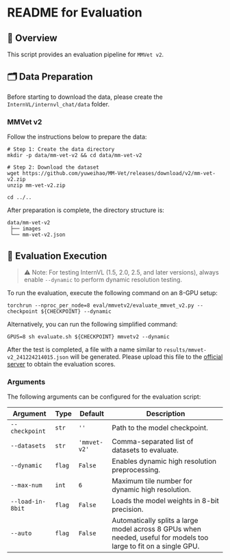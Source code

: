 # README for Evaluation

## 🌟 Overview

This script provides an evaluation pipeline for `MMVet v2`.

## 🗂️ Data Preparation

Before starting to download the data, please create the `InternVL/internvl_chat/data` folder.

### MMVet v2

Follow the instructions below to prepare the data:

```shell
# Step 1: Create the data directory
mkdir -p data/mm-vet-v2 && cd data/mm-vet-v2

# Step 2: Download the dataset
wget https://github.com/yuweihao/MM-Vet/releases/download/v2/mm-vet-v2.zip
unzip mm-vet-v2.zip

cd ../..
```

After preparation is complete, the directory structure is:

```shell
data/mm-vet-v2
 ├── images
 └── mm-vet-v2.json
```

## 🏃 Evaluation Execution

> ⚠️ Note: For testing InternVL (1.5, 2.0, 2.5, and later versions), always enable `--dynamic` to perform dynamic resolution testing.

To run the evaluation, execute the following command on an 8-GPU setup:

```shell
torchrun --nproc_per_node=8 eval/mmvetv2/evaluate_mmvet_v2.py --checkpoint ${CHECKPOINT} --dynamic
```

Alternatively, you can run the following simplified command:

```shell
GPUS=8 sh evaluate.sh ${CHECKPOINT} mmvetv2 --dynamic
```

After the test is completed, a file with a name similar to `results/mmvet-v2_241224214015.json` will be generated. Please upload this file to the [official server](https://huggingface.co/spaces/whyu/MM-Vet-v2_Evaluator) to obtain the evaluation scores.

### Arguments

The following arguments can be configured for the evaluation script:

| Argument         | Type   | Default      | Description                                                                                                       |
| ---------------- | ------ | ------------ | ----------------------------------------------------------------------------------------------------------------- |
| `--checkpoint`   | `str`  | `''`         | Path to the model checkpoint.                                                                                     |
| `--datasets`     | `str`  | `'mmvet-v2'` | Comma-separated list of datasets to evaluate.                                                                     |
| `--dynamic`      | `flag` | `False`      | Enables dynamic high resolution preprocessing.                                                                    |
| `--max-num`      | `int`  | `6`          | Maximum tile number for dynamic high resolution.                                                                  |
| `--load-in-8bit` | `flag` | `False`      | Loads the model weights in 8-bit precision.                                                                       |
| `--auto`         | `flag` | `False`      | Automatically splits a large model across 8 GPUs when needed, useful for models too large to fit on a single GPU. |
